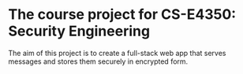 # The course project for CS-E4350: Security Engineering
The aim of this project is to create a full-stack web app that serves messages and stores them securely in encrypted form.